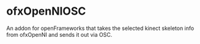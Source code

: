 ofxOpenNIOSC
============

An addon for openFrameworks that takes the selected kinect skeleton info from ofxOpenNI and sends it out via OSC.